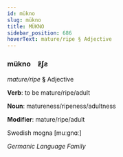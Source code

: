 ```yaml
---
id: mükno
slug: mükno
title: MÜKNO
sidebar_position: 686
hoverText: mature/ripe § Adjective
---
```


### mükno&emsp;<span kind="abugida">ƶ̑ʄƨ</span>

*mature/ripe* **§** Adjective

**Verb**: to be mature/ripe/adult

**Noun**: matureness/ripeness/adultness

**Modifier**: mature/ripe/adult

Swedish mogna [muːgnɑː]

*Germanic Language Family*